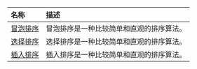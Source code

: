 | 名称 | 描述 |
| :-- | :-- |
| [冒泡排序](../2019/10/developer/algorithm/BubbleSort.md) | 冒泡排序是一种比较简单和直观的排序算法。 |
| [选择排序](../2019/10/developer/algorithm/SelectionSort.md) | 选择排序是一种比较简单和直观的排序算法。 |
| [插入排序](../2019/10/developer/algorithm/InsertionSort.md) | 插入排序是一种比较简单和直观的排序算法。 |
